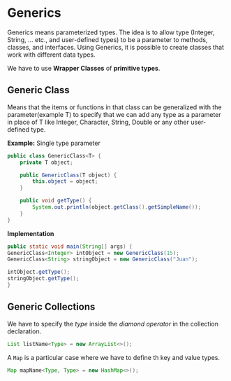 # Generics

Generics means parameterized types. The idea is to allow type (Integer, String, … etc., and user-defined types) to be a parameter to methods, classes, and interfaces. Using Generics, it is possible to create classes that work with different data types.

We have to use __Wrapper Classes__ of __primitive types__.

## Generic Class

Means that the items or functions in that class can be generalized with the parameter(example T) to specify that we can add any type as a parameter in place of T like Integer, Character, String, Double or any other user-defined type.

**Example:** Single type parameter

```java
public class GenericClass<T> {
	private T object;

	public GenericClass(T object) {
		this.object = object;
	}

	public void getType() {
		System.out.println(object.getClass().getSimpleName());
	}
}
```

**Implementation**

```java
public static void main(String[] args) {
GenericClass<Integer> intObject = new GenericClass(15);
GenericClass<String> stringObject = new GenericClass("Juan");

intObject.getType();
stringObject.getType();
}
```

## Generic Collections

We have to specify the _type_ inside the _diamond operator_ in the collection declaration.

```java
List listName<Type> = new ArrayList<>();
```

A `Map` is a particular case where we have to define th key and value types.

```java
Map mapName<Type, Type> = new HashMap<>();
```
